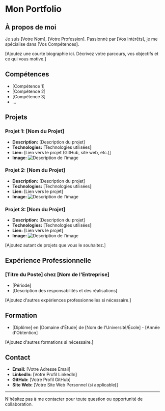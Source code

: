 # Mon Portfolio

## À propos de moi

Je suis [Votre Nom], [Votre Profession]. Passionné par [Vos Intérêts], je me spécialise dans [Vos Compétences].

[Ajoutez une courte biographie ici. Décrivez votre parcours, vos objectifs et ce qui vous motive.]

## Compétences

* [Compétence 1]
* [Compétence 2]
* [Compétence 3]
* ...

## Projets

### Projet 1: [Nom du Projet]

* **Description:** [Description du projet]
* **Technologies:** [Technologies utilisées]
* **Lien:** [Lien vers le projet (GitHub, site web, etc.)]
* **Image:** ![Description de l'image](lien_vers_image.jpg)

### Projet 2: [Nom du Projet]

* **Description:** [Description du projet]
* **Technologies:** [Technologies utilisées]
* **Lien:** [Lien vers le projet]
* **Image:** ![Description de l'image](lien_vers_image.jpg)

### Projet 3: [Nom du Projet]

* **Description:** [Description du projet]
* **Technologies:** [Technologies utilisées]
* **Lien:** [Lien vers le projet]
* **Image:** ![Description de l'image](lien_vers_image.jpg)

[Ajoutez autant de projets que vous le souhaitez.]

## Expérience Professionnelle

### [Titre du Poste] chez [Nom de l'Entreprise]

* [Période]
* [Description des responsabilités et des réalisations]

[Ajoutez d'autres expériences professionnelles si nécessaire.]

## Formation

* [Diplôme] en [Domaine d'Étude] de [Nom de l'Université/École] - [Année d'Obtention]

[Ajoutez d'autres formations si nécessaire.]

## Contact

* **Email:** [Votre Adresse Email]
* **LinkedIn:** [Votre Profil LinkedIn]
* **GitHub:** [Votre Profil GitHub]
* **Site Web:** [Votre Site Web Personnel (si applicable)]

---

N'hésitez pas à me contacter pour toute question ou opportunité de collaboration.
